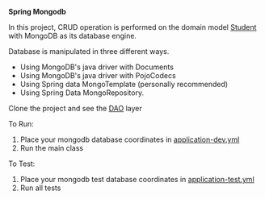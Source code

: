 **Spring Mongodb**

In this project, CRUD operation is performed on the domain model
<a href="src/main/java/com/github/mitrakumarsujan/springmongodb/model/Student.java">Student</a>
with MongoDB as its database engine.<br/>

Database is manipulated in three different ways.
<ul>
<li>
Using MongoDB's java driver with Documents
</li>
<li>
Using MongoDB's java driver with PojoCodecs
</li>
<li>
Using Spring data MongoTemplate (personally recommended)
</li>
<li>
Using Spring Data MongoRepository.
</li>
</ul>
Clone the project and see the <a href="src/main/java/com/github/mitrakumarsujan/springmongodb/dao">DAO</a> layer

To Run:
1. Place your mongodb database coordinates in <a href="src/main/resources/application-dev.yml">application-dev.yml</a>
2. Run the main class

To Test:
1. Place your mongodb test database coordinates in <a href="src/test/resources/application-test.yml">application-test.yml</a>
2. Run all tests
